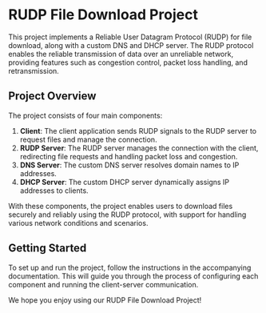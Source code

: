 # RUDP File Download Project

This project implements a Reliable User Datagram Protocol (RUDP) for file download, along with a custom DNS and DHCP server. The RUDP protocol enables the reliable transmission of data over an unreliable network, providing features such as congestion control, packet loss handling, and retransmission.

## Project Overview

The project consists of four main components:

1. **Client**: The client application sends RUDP signals to the RUDP server to request files and manage the connection.
2. **RUDP Server**: The RUDP server manages the connection with the client, redirecting file requests and handling packet loss and congestion.
3. **DNS Server**: The custom DNS server resolves domain names to IP addresses.
4. **DHCP Server**: The custom DHCP server dynamically assigns IP addresses to clients.

With these components, the project enables users to download files securely and reliably using the RUDP protocol, with support for handling various network conditions and scenarios.

## Getting Started

To set up and run the project, follow the instructions in the accompanying documentation. This will guide you through the process of configuring each component and running the client-server communication.

We hope you enjoy using our RUDP File Download Project!
